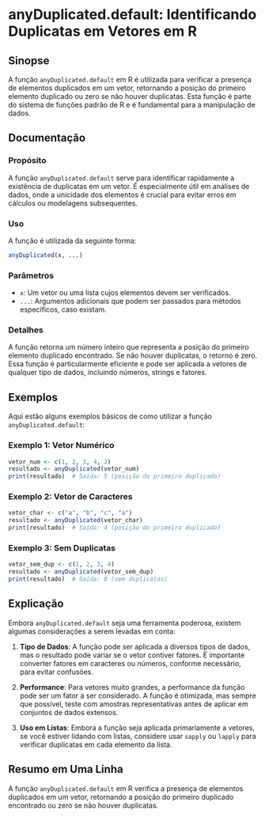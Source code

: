 <!--
Meta Description: # anyDuplicated.default: Identificando Duplicatas em Vetores em R ## Sinopse A função `anyDuplicated.default` em R é utilizada para verificar a presen...
Meta Keywords: função, anyduplicated, duplicatas, para, vetor
-->

# anyDuplicated.default: Identificando Duplicatas em Vetores em R

## Sinopse
A função `anyDuplicated.default` em R é utilizada para verificar a presença de elementos duplicados em um vetor, retornando a posição do primeiro elemento duplicado ou zero se não houver duplicatas. Esta função é parte do sistema de funções padrão de R e é fundamental para a manipulação de dados.

## Documentação
### Propósito
A função `anyDuplicated.default` serve para identificar rapidamente a existência de duplicatas em um vetor. É especialmente útil em análises de dados, onde a unicidade dos elementos é crucial para evitar erros em cálculos ou modelagens subsequentes.

### Uso
A função é utilizada da seguinte forma:

```R
anyDuplicated(x, ...)
```

### Parâmetros
- `x`: Um vetor ou uma lista cujos elementos devem ser verificados.
- `...`: Argumentos adicionais que podem ser passados para métodos específicos, caso existam.

### Detalhes
A função retorna um número inteiro que representa a posição do primeiro elemento duplicado encontrado. Se não houver duplicatas, o retorno é zero. Essa função é particularmente eficiente e pode ser aplicada a vetores de qualquer tipo de dados, incluindo números, strings e fatores. 

## Exemplos
Aqui estão alguns exemplos básicos de como utilizar a função `anyDuplicated.default`:

### Exemplo 1: Vetor Numérico
```R
vetor_num <- c(1, 2, 3, 4, 2)
resultado <- anyDuplicated(vetor_num)
print(resultado)  # Saída: 5 (posição do primeiro duplicado)
```

### Exemplo 2: Vetor de Caracteres
```R
vetor_char <- c("a", "b", "c", "a")
resultado <- anyDuplicated(vetor_char)
print(resultado)  # Saída: 4 (posição do primeiro duplicado)
```

### Exemplo 3: Sem Duplicatas
```R
vetor_sem_dup <- c(1, 2, 3, 4)
resultado <- anyDuplicated(vetor_sem_dup)
print(resultado)  # Saída: 0 (sem duplicatas)
```

## Explicação
Embora `anyDuplicated.default` seja uma ferramenta poderosa, existem algumas considerações a serem levadas em conta:

1. **Tipo de Dados**: A função pode ser aplicada a diversos tipos de dados, mas o resultado pode variar se o vetor contiver fatores. É importante converter fatores em caracteres ou números, conforme necessário, para evitar confusões.

2. **Performance**: Para vetores muito grandes, a performance da função pode ser um fator a ser considerado. A função é otimizada, mas sempre que possível, teste com amostras representativas antes de aplicar em conjuntos de dados extensos.

3. **Uso em Listas**: Embora a função seja aplicada primariamente a vetores, se você estiver lidando com listas, considere usar `sapply` ou `lapply` para verificar duplicatas em cada elemento da lista.

## Resumo em Uma Linha
A função `anyDuplicated.default` em R verifica a presença de elementos duplicados em um vetor, retornando a posição do primeiro duplicado encontrado ou zero se não houver duplicatas.